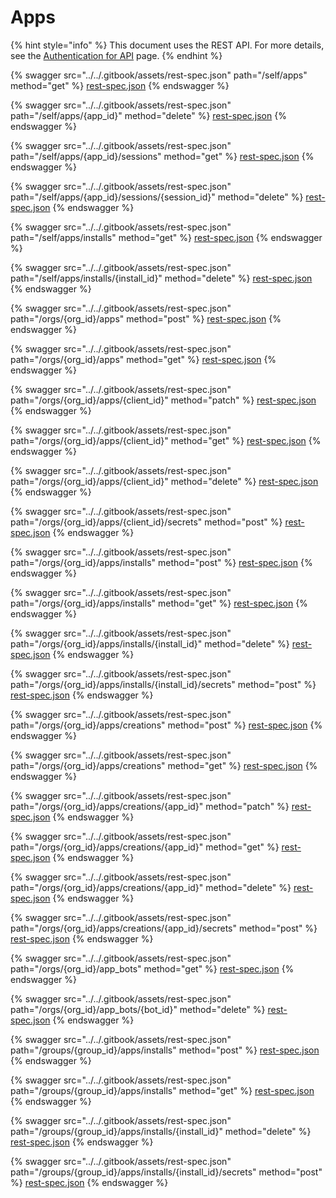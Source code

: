 # Apps

{% hint style="info" %}
This document uses the REST API. For more details, see the [Authentication for API](../snyk-rest-api-overview/authentication-for-api/) page.
{% endhint %}

{% swagger src="../../.gitbook/assets/rest-spec.json" path="/self/apps" method="get" %}
[rest-spec.json](../../.gitbook/assets/rest-spec.json)
{% endswagger %}

{% swagger src="../../.gitbook/assets/rest-spec.json" path="/self/apps/{app_id}" method="delete" %}
[rest-spec.json](../../.gitbook/assets/rest-spec.json)
{% endswagger %}

{% swagger src="../../.gitbook/assets/rest-spec.json" path="/self/apps/{app_id}/sessions" method="get" %}
[rest-spec.json](../../.gitbook/assets/rest-spec.json)
{% endswagger %}

{% swagger src="../../.gitbook/assets/rest-spec.json" path="/self/apps/{app_id}/sessions/{session_id}" method="delete" %}
[rest-spec.json](../../.gitbook/assets/rest-spec.json)
{% endswagger %}

{% swagger src="../../.gitbook/assets/rest-spec.json" path="/self/apps/installs" method="get" %}
[rest-spec.json](../../.gitbook/assets/rest-spec.json)
{% endswagger %}

{% swagger src="../../.gitbook/assets/rest-spec.json" path="/self/apps/installs/{install_id}" method="delete" %}
[rest-spec.json](../../.gitbook/assets/rest-spec.json)
{% endswagger %}

{% swagger src="../../.gitbook/assets/rest-spec.json" path="/orgs/{org_id}/apps" method="post" %}
[rest-spec.json](../../.gitbook/assets/rest-spec.json)
{% endswagger %}

{% swagger src="../../.gitbook/assets/rest-spec.json" path="/orgs/{org_id}/apps" method="get" %}
[rest-spec.json](../../.gitbook/assets/rest-spec.json)
{% endswagger %}

{% swagger src="../../.gitbook/assets/rest-spec.json" path="/orgs/{org_id}/apps/{client_id}" method="patch" %}
[rest-spec.json](../../.gitbook/assets/rest-spec.json)
{% endswagger %}

{% swagger src="../../.gitbook/assets/rest-spec.json" path="/orgs/{org_id}/apps/{client_id}" method="get" %}
[rest-spec.json](../../.gitbook/assets/rest-spec.json)
{% endswagger %}

{% swagger src="../../.gitbook/assets/rest-spec.json" path="/orgs/{org_id}/apps/{client_id}" method="delete" %}
[rest-spec.json](../../.gitbook/assets/rest-spec.json)
{% endswagger %}

{% swagger src="../../.gitbook/assets/rest-spec.json" path="/orgs/{org_id}/apps/{client_id}/secrets" method="post" %}
[rest-spec.json](../../.gitbook/assets/rest-spec.json)
{% endswagger %}

{% swagger src="../../.gitbook/assets/rest-spec.json" path="/orgs/{org_id}/apps/installs" method="post" %}
[rest-spec.json](../../.gitbook/assets/rest-spec.json)
{% endswagger %}

{% swagger src="../../.gitbook/assets/rest-spec.json" path="/orgs/{org_id}/apps/installs" method="get" %}
[rest-spec.json](../../.gitbook/assets/rest-spec.json)
{% endswagger %}

{% swagger src="../../.gitbook/assets/rest-spec.json" path="/orgs/{org_id}/apps/installs/{install_id}" method="delete" %}
[rest-spec.json](../../.gitbook/assets/rest-spec.json)
{% endswagger %}

{% swagger src="../../.gitbook/assets/rest-spec.json" path="/orgs/{org_id}/apps/installs/{install_id}/secrets" method="post" %}
[rest-spec.json](../../.gitbook/assets/rest-spec.json)
{% endswagger %}

{% swagger src="../../.gitbook/assets/rest-spec.json" path="/orgs/{org_id}/apps/creations" method="post" %}
[rest-spec.json](../../.gitbook/assets/rest-spec.json)
{% endswagger %}

{% swagger src="../../.gitbook/assets/rest-spec.json" path="/orgs/{org_id}/apps/creations" method="get" %}
[rest-spec.json](../../.gitbook/assets/rest-spec.json)
{% endswagger %}

{% swagger src="../../.gitbook/assets/rest-spec.json" path="/orgs/{org_id}/apps/creations/{app_id}" method="patch" %}
[rest-spec.json](../../.gitbook/assets/rest-spec.json)
{% endswagger %}

{% swagger src="../../.gitbook/assets/rest-spec.json" path="/orgs/{org_id}/apps/creations/{app_id}" method="get" %}
[rest-spec.json](../../.gitbook/assets/rest-spec.json)
{% endswagger %}

{% swagger src="../../.gitbook/assets/rest-spec.json" path="/orgs/{org_id}/apps/creations/{app_id}" method="delete" %}
[rest-spec.json](../../.gitbook/assets/rest-spec.json)
{% endswagger %}

{% swagger src="../../.gitbook/assets/rest-spec.json" path="/orgs/{org_id}/apps/creations/{app_id}/secrets" method="post" %}
[rest-spec.json](../../.gitbook/assets/rest-spec.json)
{% endswagger %}

{% swagger src="../../.gitbook/assets/rest-spec.json" path="/orgs/{org_id}/app_bots" method="get" %}
[rest-spec.json](../../.gitbook/assets/rest-spec.json)
{% endswagger %}

{% swagger src="../../.gitbook/assets/rest-spec.json" path="/orgs/{org_id}/app_bots/{bot_id}" method="delete" %}
[rest-spec.json](../../.gitbook/assets/rest-spec.json)
{% endswagger %}

{% swagger src="../../.gitbook/assets/rest-spec.json" path="/groups/{group_id}/apps/installs" method="post" %}
[rest-spec.json](../../.gitbook/assets/rest-spec.json)
{% endswagger %}

{% swagger src="../../.gitbook/assets/rest-spec.json" path="/groups/{group_id}/apps/installs" method="get" %}
[rest-spec.json](../../.gitbook/assets/rest-spec.json)
{% endswagger %}

{% swagger src="../../.gitbook/assets/rest-spec.json" path="/groups/{group_id}/apps/installs/{install_id}" method="delete" %}
[rest-spec.json](../../.gitbook/assets/rest-spec.json)
{% endswagger %}

{% swagger src="../../.gitbook/assets/rest-spec.json" path="/groups/{group_id}/apps/installs/{install_id}/secrets" method="post" %}
[rest-spec.json](../../.gitbook/assets/rest-spec.json)
{% endswagger %}
